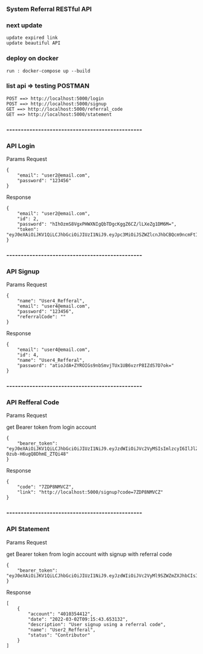 ### System Referral RESTful API

### next update
    update expired link
    update beautiful API

### deploy on docker

    run : docker-compose up --build

### list api => testing POSTMAN

    POST ==> http://localhost:5000/login
    POST ==> http://localhost:5000/signup
    GET ==> http://localhost:5000/referral_code
    GET ==> http://localhost:5000/statement

<!-- -->
### -----------------------------------------------

### API Login
Params Request
```
{
    "email": "user2@email.com",
    "password": "123456"
}
```
Response
```
{
    "email": "user2@email.com",
    "id": 2,
    "password": "hIhOzmS8VgxPHWXNIgQbTDgcKggZ6CZ/lLXeZg1DM6M=",
    "token": "eyJ0eXAiOiJKV1QiLCJhbGciOiJIUzI1NiJ9.eyJpc3MiOiJSZWZlcnJhbCBQcm9ncmFtIEFQSSIsImFjY251bSI6IjQwMTAzNTQ0MTIiLCJpYXQiOjE2NDYyMTM0ODQuMCwiZXhwIjoxNjQ2MjI0Mjg0LjAsInN1YiI6IlVzZXIyX1JlZmZlcmFsIn0.p48apLyDdbJrvne21s5iMg8jYdpHa3ZgntLmDyfmfyY"
}
```

### -----------------------------------------------

### API Signup
Params Request
```
{
    "name": "User4_Refferal",
    "email": "user4@email.com",
    "password": "123456",
    "referralCode": ""
}
```
Response
```
{
    "email": "user4@email.com",
    "id": 4,
    "name": "User4_Refferal",
    "password": "atioJdA+ZYROIGs9nbSmvjTUx1UB6vzrP8IZdS7D7ok="
}
```

### -----------------------------------------------

### API Refferal Code

Params Request

get Bearer token from login account
```
{
    "bearer_token": "eyJ0eXAiOiJKV1QiLCJhbGciOiJIUzI1NiJ9.eyJzdWIiOiJVc2VyMSIsImlzcyI6IlJlZmVycmFsIFByb2dyYW0gQVBJIiwiZXhwIjoxNjQ2MjIzNDIzLjAsImFjY251bSI6IjQwNzU4Mjc2MjgiLCJpYXQiOjE2NDYyMTI2MjMuMH0gX_0qAuYLncii9gR1QVA-0zub-H6ugQ8DhmE_ZTQi48"
}
```
Response
```
{
    "code": "7ZDP8NMVCZ",
    "link": "http://localhost:5000/signup?code=7ZDP8NMVCZ"
}
```

### -----------------------------------------------

### API Statement

Params Request

get Bearer token from login account with signup with referral code
```
{
    "bearer_token": "eyJ0eXAiOiJKV1QiLCJhbGciOiJIUzI1NiJ9.eyJzdWIiOiJVc2VyMl9SZWZmZXJhbCIsImlzcyI6IlJlZmVycmFsIFByb2dyYW0gQVBJIiwiZXhwIjoxNjQ2MjIzNDY0LjAsImFjY251bSI6IjQwMTAzNTQ0MTIiLCJpYXQiOjE2NDYyMTI2NjQuMH0.mqWAoJ116gQG1MpO0BMdoRwdTXbdynm_Jn8Tn4tdvV0"
}
```
Response
```
[
    {
        "account": "4010354412",
        "date": "2022-03-02T09:15:43.653132",
        "description": "User signup using a referral code",
        "name": "User2_Refferal",
        "status": "Contributor"
    }
]
```
